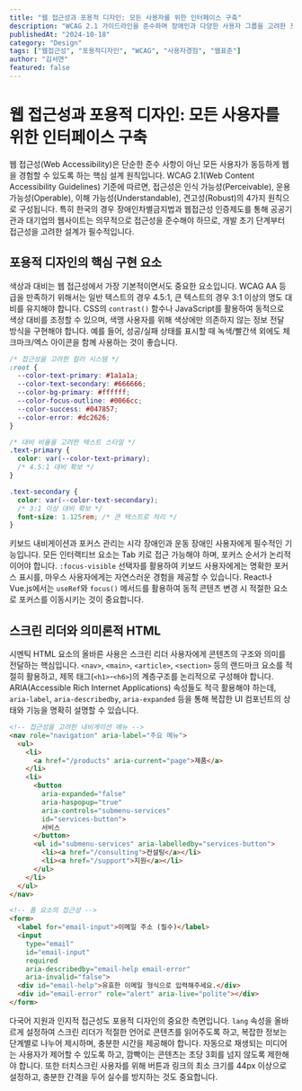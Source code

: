 ```yaml
---
title: "웹 접근성과 포용적 디자인: 모든 사용자를 위한 인터페이스 구축"
description: "WCAG 2.1 가이드라인을 준수하며 장애인과 다양한 사용자 그룹을 고려한 포용적인 웹 디자인 전략과 실제 구현 방법을 알아봅니다."
publishedAt: "2024-10-18"
category: "Design"
tags: ["웹접근성", "포용적디자인", "WCAG", "사용자경험", "웹표준"]
author: "김서연"
featured: false
---
```


# 웹 접근성과 포용적 디자인: 모든 사용자를 위한 인터페이스 구축

웹 접근성(Web Accessibility)은 단순한 준수 사항이 아닌 모든 사용자가 동등하게 웹을 경험할 수 있도록 하는 핵심 설계 원칙입니다. WCAG 2.1(Web Content Accessibility Guidelines) 기준에 따르면, 접근성은 인식 가능성(Perceivable), 운용 가능성(Operable), 이해 가능성(Understandable), 견고성(Robust)의 4가지 원칙으로 구성됩니다. 특히 한국의 경우 장애인차별금지법과 웹접근성 인증제도를 통해 공공기관과 대기업의 웹사이트는 의무적으로 접근성을 준수해야 하므로, 개발 초기 단계부터 접근성을 고려한 설계가 필수적입니다.

## 포용적 디자인의 핵심 구현 요소

색상과 대비는 웹 접근성에서 가장 기본적이면서도 중요한 요소입니다. WCAG AA 등급을 만족하기 위해서는 일반 텍스트의 경우 4.5:1, 큰 텍스트의 경우 3:1 이상의 명도 대비를 유지해야 합니다. CSS의 `contrast()` 함수나 JavaScript를 활용하여 동적으로 색상 대비를 조정할 수 있으며, 색맹 사용자를 위해 색상에만 의존하지 않는 정보 전달 방식을 구현해야 합니다. 예를 들어, 성공/실패 상태를 표시할 때 녹색/빨간색 외에도 체크마크/엑스 아이콘을 함께 사용하는 것이 좋습니다.

```css
/* 접근성을 고려한 컬러 시스템 */
:root {
  --color-text-primary: #1a1a1a;
  --color-text-secondary: #666666;
  --color-bg-primary: #ffffff;
  --color-focus-outline: #0066cc;
  --color-success: #047857;
  --color-error: #dc2626;
}

/* 대비 비율을 고려한 텍스트 스타일 */
.text-primary {
  color: var(--color-text-primary);
  /* 4.5:1 대비 확보 */
}

.text-secondary {
  color: var(--color-text-secondary);
  /* 3:1 이상 대비 확보 */
  font-size: 1.125rem; /* 큰 텍스트로 처리 */
}
```

키보드 내비게이션과 포커스 관리는 시각 장애인과 운동 장애인 사용자에게 필수적인 기능입니다. 모든 인터랙티브 요소는 Tab 키로 접근 가능해야 하며, 포커스 순서가 논리적이어야 합니다. `:focus-visible` 선택자를 활용하여 키보드 사용자에게는 명확한 포커스 표시를, 마우스 사용자에게는 자연스러운 경험을 제공할 수 있습니다. React나 Vue.js에서는 `useRef`와 `focus()` 메서드를 활용하여 동적 콘텐츠 변경 시 적절한 요소로 포커스를 이동시키는 것이 중요합니다.

## 스크린 리더와 의미론적 HTML

시멘틱 HTML 요소의 올바른 사용은 스크린 리더 사용자에게 콘텐츠의 구조와 의미를 전달하는 핵심입니다. `<nav>`, `<main>`, `<article>`, `<section>` 등의 랜드마크 요소를 적절히 활용하고, 제목 태그(`<h1>`-`<h6>`)의 계층구조를 논리적으로 구성해야 합니다. ARIA(Accessible Rich Internet Applications) 속성들도 적극 활용해야 하는데, `aria-label`, `aria-describedby`, `aria-expanded` 등을 통해 복잡한 UI 컴포넌트의 상태와 기능을 명확히 설명할 수 있습니다.

```html
<!-- 접근성을 고려한 내비게이션 메뉴 -->
<nav role="navigation" aria-label="주요 메뉴">
  <ul>
    <li>
      <a href="/products" aria-current="page">제품</a>
    </li>
    <li>
      <button 
        aria-expanded="false" 
        aria-haspopup="true"
        aria-controls="submenu-services"
        id="services-button">
        서비스
      </button>
      <ul id="submenu-services" aria-labelledby="services-button">
        <li><a href="/consulting">컨설팅</a></li>
        <li><a href="/support">지원</a></li>
      </ul>
    </li>
  </ul>
</nav>

<!-- 폼 요소의 접근성 -->
<form>
  <label for="email-input">이메일 주소 (필수)</label>
  <input 
    type="email" 
    id="email-input"
    required
    aria-describedby="email-help email-error"
    aria-invalid="false">
  <div id="email-help">유효한 이메일 형식으로 입력해주세요.</div>
  <div id="email-error" role="alert" aria-live="polite"></div>
</form>
```

다국어 지원과 인지적 접근성도 포용적 디자인의 중요한 측면입니다. `lang` 속성을 올바르게 설정하여 스크린 리더가 적절한 언어로 콘텐츠를 읽어주도록 하고, 복잡한 정보는 단계별로 나누어 제시하며, 충분한 시간을 제공해야 합니다. 자동으로 재생되는 미디어는 사용자가 제어할 수 있도록 하고, 깜빡이는 콘텐츠는 초당 3회를 넘지 않도록 제한해야 합니다. 또한 터치스크린 사용자를 위해 버튼과 링크의 최소 크기를 44px 이상으로 설정하고, 충분한 간격을 두어 실수를 방지하는 것도 중요합니다.